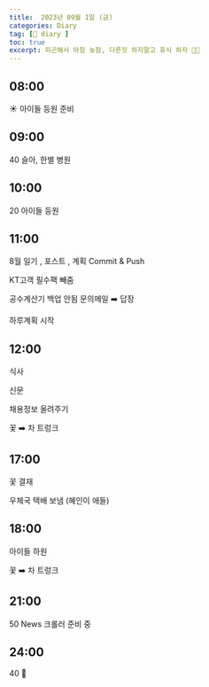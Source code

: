 ```yaml
---
title:  2023년 09월 1일 (금)
categories: Diary
tag: [📒 diary ]
toc: true
excerpt: 피곤해서 아침 늦잠, 다른짓 하지말고 휴식 하자 🏃🏻
---
```


## 08:00

☀️ 아이들 등원 준비

## 09:00

40 슬아, 한별 병원

## 10:00

20 아이들 등원

## 11:00

8월 일기 , 포스트 , 계획 Commit & Push

KT고객 필수팩 빼줌

공수계산기 백업 안됨 문의메일 ➡️ 답장

하루계획 시작

## 12:00

식사

신문

채용정보 올려주기

꽃 ➡️ 차 트렁크

## 17:00

꽃 결재

우체국 택배 보냄 (혜인이 애들)

## 18:00

아이들 하원

꽃 ➡️ 차 트렁크

## 21:00

50 News 크롤러 준비 중

## 24:00

40 🌙

<br><br><br>